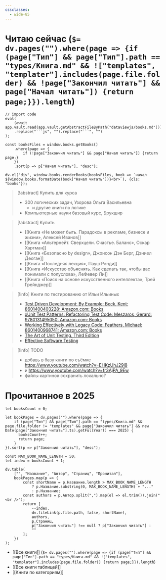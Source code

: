 ```yaml
---
cssclasses:
  - wide-85
---
```

# Читаю сейчас (`$= dv.pages("").where(page => {if (page["Тип"] && page["Тип"].path == "types/Книга.md" && !["templates", "templater"].includes(page.file.folder) && !page["Закончил читать"] && page["Начал читать"]) {return page;}}).length`)

```dataviewjs
// import code
eval(
    (await app.vault.read(app.vault.getAbstractFileByPath("dataviewjs/books.md")))
    .replace("```js", "").replace("```", "")
);

const booksFiles = window.books.getBooks()
    .where(page => {
        if (!page["Закончил читать"] && page["Начал читать"]) {return page;}
    })
    .sort(p => p["Начал читать"], "desc");

dv.el("div", window.books.renderBooks(booksFiles, book => `начал ${window.books.formatDate(book["Начал читать"])}<br>`), {cls: "books"});
```

>[!abstract] Купить для курса
>- 300 логических задач, Узорова Ольга Васильевна
>    - и другие книги по логике
>- Компьютерные науки базовый курс, Брукшир

>[!abstract] Купить
>- [[Книга «Не может быть. Парадоксы в рекламе, бизнесе и жизни», Алексей Иванов]]
>- [[Книга «Альтернейт. Сверхцели. Счастье. Баланс», Оскар Хартман]]
>- [[Книга «Безопасно by design», Джонсон Дэн Берг, Дэниел Деоган]]
>- [[Книга «Последняя лекция», Пауш Рэнди]]
>- [[Книга «Искусство объяснять. Как сделать так, чтобы вас понимали с полуслова», ЛеФевер Ли]]
>- [[Книга «Поиск на основе искусственного интеллекта», Трей Грейнджер]]

>[!info] Книги по тестированию от Ильи Ильиных
>- [Test Driven Development: By Example: Beck, Kent: 8601400403228: Amazon.com: Books](https://www.amazon.com/Test-Driven-Development-Kent-Beck/dp/0321146530)
>- [xUnit Test Patterns: Refactoring Test Code: Meszaros, Gerard: 9780131495050: Amazon.com: Books](https://www.amazon.com/xUnit-Test-Patterns-Refactoring-Code/dp/0131495054)
>- [Working Effectively with Legacy Code: Feathers, Michael: 8601400968741: Amazon.com: Books](https://www.amazon.com/Working-Effectively-Legacy-Michael-Feathers/dp/0131177052)
>- [The Art of Unit Testing, Third Edition](https://www.manning.com/books/the-art-of-unit-testing-third-edition)
>- [Effective Software Testing](https://www.manning.com/books/effective-software-testing)

>[!info] TODO
>- добавь в базу книги по съёмке https://www.youtube.com/watch?v=EHKzUhJ29l8
>- и https://www.youtube.com/watch?v=fr3AjPA_9Ew
>- файлы картинок сохранить локально?

# Прочитанное в 2025

```dataviewjs
let booksCount = 0;

let bookPages = dv.pages("").where(page => {
    if (page["Тип"] && page["Тип"].path == "types/Книга.md" && page.file.folder != "templates" && page["Закончил читать"] && new Date(page["Закончил читать"].ts).getFullYear() === 2025) {
	  booksCount++;
      return page;
    }
}).sort(p => p["Закончил читать"], "desc");

const MAX_BOOK_NAME_LENGTH = 50;
let index = booksCount + 1;

dv.table(
    ["", "Название", "Автор", "Страниц", "Прочитал"],
    bookPages.map(p => {
        const shortName = p.Название.length > MAX_BOOK_NAME_LENGTH  
            ? p.Название.substring(0, MAX_BOOK_NAME_LENGTH) + "..." 
            : p.Название;
		const authors = p.Автор.split(",").map(el => el.trim()).join("<br />");
        return [
			--index,
            dv.fileLink(p.file.path, false, shortName),
            authors,
            p.Страниц,
            p["Закончил читать"] !== null ? p["Закончил читать"] :
            ""
        ];
    })
);
```

- [[Все книги]] (`$= dv.pages("").where(page => {if (page["Тип"] && page["Тип"].path == "types/Книга.md" && !["templates", "templater"].includes(page.file.folder)) {return page;}}).length`)
- [[Все книги таблицей]]
- [[Книги по категориям]]
